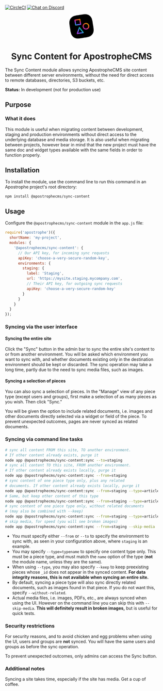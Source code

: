 [![CircleCI](https://circleci.com/gh/apostrophecms/sync-content/tree/master.svg?style=svg)](https://circleci.com/gh/apostrophecms/sync-content/tree/master)
[![Chat on Discord](https://img.shields.io/discord/517772094482677790.svg)](https://chat.apostrophecms.org)

<p align="center">
  <a href="https://github.com/apostrophecms/apostrophe">
    <!-- TODO:  -->
    <img src="https://raw.githubusercontent.com/apostrophecms/apostrophe/main/logo.svg" alt="ApostropheCMS logo" width="80" height="80">
  </a>

  <h1 align="center">Sync Content for ApostropheCMS</h1>
</p>

The Sync Content module allows syncing ApostropheCMS site content between different server environments, without the need for direct access to remote databases, directories, S3 buckets, etc.

**Status:** In development (not for production use)

## Purpose

### What it does

This module is useful when migrating content between development, staging and production environments without direct access to the underlying database and media storage. It is also useful when migrating between projects, however bear in mind that the new project must have the same doc and widget types available with the same fields in order to function properly.

## Installation

To install the module, use the command line to run this command in an Apostrophe project's root directory:

```
npm install @apostrophecms/sync-content
```

## Usage

Configure the `@apostrophecms/sync-content` module in the `app.js` file:

```javascript
require('apostrophe')({
  shortName: 'my-project',
  modules: {
    '@apostrophecms/sync-content': {
      // Our API key, for incoming sync requests
      apiKey: 'choose-a-very-secure-random-key',
      environments: {
        staging: {
          label: 'Staging',
          url: 'https://mysite.staging.mycompany.com',
          // Their API key, for outgoing sync requests
          apiKey: 'choose-a-very-secure-random-key'  
        }
      }
    }
  }
});
```

### Syncing via the user interface

#### Syncing the entire site

Click the "Sync" button in the admin bar to sync the entire site's content to or from another environment. You will be asked which environment you want to sync with, and whether documents existing only in the destination environment should be kept or discarded. The sync operation may take a long time, partly due to the need to sync media files, such as images.

#### Syncing a selection of pieces

You can also sync a selection of pieces. In the "Manage" view of any piece type (except users and groups), first make a selection of as many pieces as you wish. Then click "Sync."

You will be given the option to include related documents, i.e. images and other documents directly selected via a widget or field of the piece. To prevent unexpected outcomes, pages are never synced as related documents.

### Syncing via command line tasks

```bash
# sync all content FROM this site, TO another environment.
# If other content already exists, purge it
node app @apostrophecms/sync-content:sync --to=staging
# sync all content TO this site, FROM another environment.
# If other content already exists locally, purge it
node app @apostrophecms/sync-content:sync --from=staging
# sync content of one piece type only, plus any related
# documents. If other content already exists locally, purge it
node app @apostrophecms/sync-content:sync --from=staging --type=articles
# Same, but keep other content of this type
node app @apostrophecms/sync-content:sync --from=staging --type=articles --keep
# sync content of one piece type only, without related documents
# (may also be combined with --keep)
node app @apostrophecms/sync-content:sync --from=staging --type=articles --without-related
# skip media, for speed (you will see broken images)
node app @apostrophecms/sync-content:sync --from=staging --skip-media
```

* You must specify either `--from` or `--to` to specify the environment to sync with, as seen in your configuration above, where `staging` is an example.
* You may specify `--type=typename` to specify one content type only. This must be a piece type, and must match the `name` option of the type (**not** the module name, unless they are the same).
* When using `--type`, you may also specify `--keep` to keep preexisting pieces whose `_id` does not appear in the synced content. **For data integrity reasons, this is not available when syncing an entire site.**
* By default, syncing a piece type will also sync directly related documents, such as images found in that piece. If you do not want this, specify `--without-related`.
* Actual media files, i.e. images, PDFs, etc., are always synced when using the UI. However on the command line you can skip this with `--skip-media`. **This will definitely result in broken images,** but is useful for quick tests.

### Security restrictions

For security reasons, and to avoid chicken and egg problems when using the UI, users and groups are **not** synced. You will have the same users and groups as before the sync operation.

To prevent unexpected outcomes, only admins can access the Sync button.

### Additional notes

Syncing a site takes time, especially if the site has media. Get a cup of coffee.

